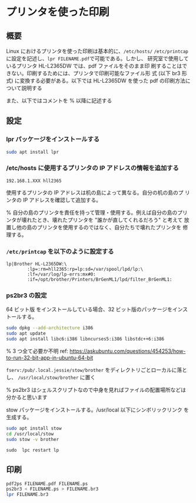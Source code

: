 # プリンタを使った印刷
## 概要

Linux におけるプリンタを使った印刷は基本的に、`/etc/hosts/`
`/etc/printcap` に設定を記述し、`lpr FILENAME.pdf`で可能である。しかし、
研究室で使用しているプリンタ HL-L2365DW では、pdf ファイルをそのまま印
刷することはできない。印刷するためには、プリンタで印刷可能なファイル形
式 (以下 br3 形式) に変換する必要がある。以下では HL-L2365DW を使った
pdf の印刷方法について説明する

また、以下ではコメントを % 以降に記述する

## 設定
### lpr パッケージをインストールする

```bash
sudo apt install lpr
```

### /etc/hosts に使用するプリンタの IP アドレスの情報を追加する

```
192.168.1.XXX hll2365
```

使用するプリンタの IP アドレスは机の島によって異なる。自分の机の島のプ
リンタの IP アドレスを確認して追加する。

% 自分の島のプリンタを責任を持って管理・使用する。例えば自分の島のプリ
ンタが壊れたとき、壊れたプリンタを "誰かが直してくれるだろう" と考えて
放置し他の島のプリンタを使用するのではなく、自分たちで壊れたプリンタを
修理する。

### `/etc/printcap` を以下のように設定する

```
lp|Brother HL-L2365DW:\
        :lp=:rm=hll2365:rp=lp:sd=/var/spool/lpd/lp:\
        :lf=/var/log/lp-errs:mx#0:
        :if=/opt/brother/Printers/BrGenML1/lpd/filter_BrGenML1:
```

### ps2br3 の設定

64 ビット版 をインストールしている場合、32 ビット版のパッケージをインストールする。

```bash
sudo dpkg --add-architecture i386
sudo apt update
sudo apt install libc6:i386 libncurses5:i386 libstdc++6:i386
```
% 3 つ全て必要か不明
ref: https://askubuntu.com/questions/454253/how-to-run-32-bit-app-in-ubuntu-64-bit

`fserv:/pub/.local.jessie/stow/brother` をディレクトリごとローカルに落とし、
`/usr/local/stow/brother` に置く

% ps2br3 はシェルスクリプトなので中身を見ればファイルの配置場所などは
分かると思います

stow パッケージをインストールする。/usr/local 以下にシンボリックリンク
を生成する。

```bash
sudo apt install stow
cd /usr/local/stow
sudo stow -v brother
```

`sudo  lpc restart lp`

## 印刷
  
```bash
pdf2ps FILENAME.pdf FILENAME.ps
ps2br3 < FILENAME.ps > FILENAME.br3
lpr FILENAME.br3 
```
